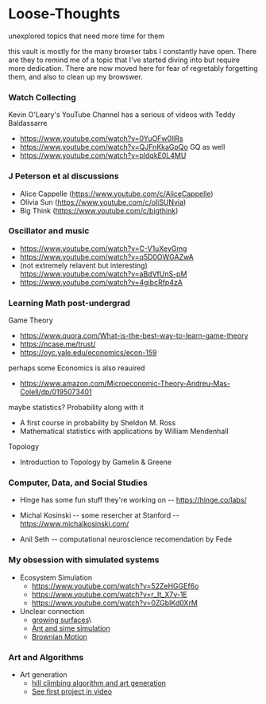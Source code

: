 # Loose-Thoughts
unexplored topics that need more time for them

this vault is mostly for the many  browser tabs I constantly have open. There are they to remind me of a topic that I've started diving into but require more dedication. There are now moved here for fear of regretably forgetting them, and also to clean up my browswer. 

### Watch Collecting
Kevin O'Leary's YouTube Channel has a serious of videos with Teddy Baldassarre
- https://www.youtube.com/watch?v=0YuOFw0llRs
- https://www.youtube.com/watch?v=QJFnKkaGpQo
GQ as well
- https://www.youtube.com/watch?v=pldqkE0L4MU

### J Peterson et al discussions
- Alice Cappelle (https://www.youtube.com/c/AliceCappelle)
- Olivia Sun (https://www.youtube.com/c/oliSUNvia)
- Big Think (https://www.youtube.com/c/bigthink)

### Oscillator and music
- https://www.youtube.com/watch?v=C-V1uXeyGmg
- https://www.youtube.com/watch?v=q5D0OWGAZwA
- (not extremely relavent but interesting) https://www.youtube.com/watch?v=aBdVfUnS-pM
- https://www.youtube.com/watch?v=4gibcRfp4zA

### Learning Math post-undergrad

Game Theory
- https://www.quora.com/What-is-the-best-way-to-learn-game-theory
- https://ncase.me/trust/
- https://oyc.yale.edu/economics/econ-159

perhaps some Economics is also reauired
- https://www.amazon.com/Microeconomic-Theory-Andreu-Mas-Colell/dp/0195073401

maybe statistics? Probability along with it
- A first course in probability by Sheldon M. Ross
- Mathematical statistics with applications by William Mendenhall

Topology
- Introduction to Topology by Gamelin & Greene

### Computer, Data, and Social Studies

- Hinge has some fun stuff they're working on
-- https://hinge.co/labs/

- Michal Kosinski
-- some resercher at Stanford
-- https://www.michalkosinski.com/

- Anil Seth
-- computational neuroscience recomendation by Fede

### My obsession with simulated systems

- Ecosystem Simulation
  - https://www.youtube.com/watch?v=52ZeHGGEf6o
  - https://www.youtube.com/watch?v=r_It_X7v-1E
  - https://www.youtube.com/watch?v=0ZGbIKd0XrM
- Unclear connection
  - [growing surfaces](https://web.mit.edu/8.334/www/grades/projects/projects17/OscarMickelin/index.html)\
  - [Ant and sime simulation](https://www.youtube.com/watch?v=X-iSQQgOd1A)
  - [Brownian Motion](https://scipy-cookbook.readthedocs.io/items/BrownianMotion.html)

### Art and Algorithms

- Art generation
  - [hill climbing algorithm and art generation](https://github.com/aidenbenner/hillclimbing-painting)
  - [See first project in video](https://www.youtube.com/watch?v=LrEvoKI07Ww)

